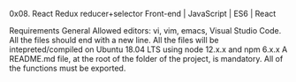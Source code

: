 0x08. React Redux reducer+selector
Front-end | JavaScript | ES6 | React

Requirements
General
Allowed editors: vi, vim, emacs, Visual Studio Code.
All the files should end with a new line.
All the files will be intepreted/compiled on Ubuntu 18.04 LTS using node 12.x.x and npm 6.x.x
A README.md file, at the root of the folder of the project, is mandatory.
All of the functions must be exported.
